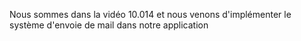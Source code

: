 Nous sommes dans la vidéo 10.014 et nous venons d'implémenter le système d'envoie de mail dans notre application

